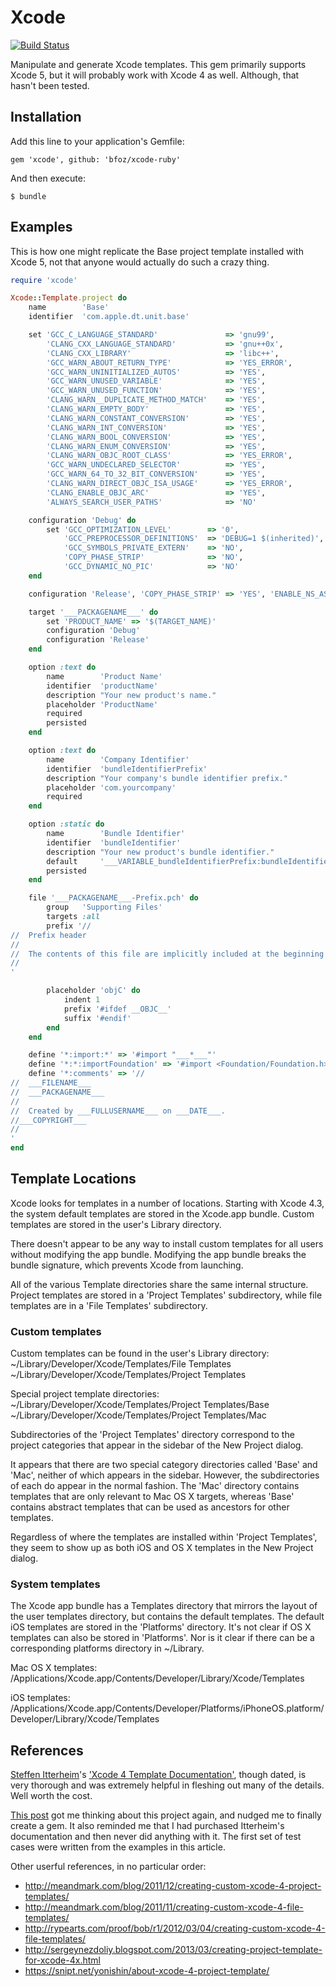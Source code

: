 # Xcode

[![Build Status](https://travis-ci.org/bfoz/xcode-ruby.png)](https://travis-ci.org/bfoz/xcode-ruby)

Manipulate and generate Xcode templates. This gem primarily supports Xcode 5, but it will probably work with Xcode 4 as well. Although, that hasn't been tested.

## Installation

Add this line to your application's Gemfile:

    gem 'xcode', github: 'bfoz/xcode-ruby'

And then execute:

    $ bundle

## Examples

This is how one might replicate the Base project template installed with Xcode 5, not that anyone would actually do such a crazy thing.

```ruby
require 'xcode'

Xcode::Template.project do
    name        'Base'
    identifier  'com.apple.dt.unit.base'

    set 'GCC_C_LANGUAGE_STANDARD'               => 'gnu99',
        'CLANG_CXX_LANGUAGE_STANDARD'           => 'gnu++0x',
        'CLANG_CXX_LIBRARY'                     => 'libc++',
        'GCC_WARN_ABOUT_RETURN_TYPE'            => 'YES_ERROR',
		'GCC_WARN_UNINITIALIZED_AUTOS'          => 'YES',
		'GCC_WARN_UNUSED_VARIABLE'              => 'YES',
		'GCC_WARN_UNUSED_FUNCTION'              => 'YES',
		'CLANG_WARN__DUPLICATE_METHOD_MATCH'    => 'YES',
		'CLANG_WARN_EMPTY_BODY'                 => 'YES',
		'CLANG_WARN_CONSTANT_CONVERSION'        => 'YES',
		'CLANG_WARN_INT_CONVERSION'             => 'YES',
		'CLANG_WARN_BOOL_CONVERSION'            => 'YES',
		'CLANG_WARN_ENUM_CONVERSION'            => 'YES',
		'CLANG_WARN_OBJC_ROOT_CLASS'            => 'YES_ERROR',
		'GCC_WARN_UNDECLARED_SELECTOR'          => 'YES',
		'GCC_WARN_64_TO_32_BIT_CONVERSION'      => 'YES',
		'CLANG_WARN_DIRECT_OBJC_ISA_USAGE'      => 'YES_ERROR',
		'CLANG_ENABLE_OBJC_ARC'                 => 'YES',
		'ALWAYS_SEARCH_USER_PATHS'              => 'NO'

    configuration 'Debug' do
        set 'GCC_OPTIMIZATION_LEVEL'        => '0',
            'GCC_PREPROCESSOR_DEFINITIONS'  => 'DEBUG=1 $(inherited)',
            'GCC_SYMBOLS_PRIVATE_EXTERN'    => 'NO',
            'COPY_PHASE_STRIP'              => 'NO',
            'GCC_DYNAMIC_NO_PIC'            => 'NO'
    end

    configuration 'Release', 'COPY_PHASE_STRIP' => 'YES', 'ENABLE_NS_ASSERTIONS' => 'NO'

    target '___PACKAGENAME___' do
        set 'PRODUCT_NAME' => '$(TARGET_NAME)'
        configuration 'Debug'
        configuration 'Release'
    end

    option :text do
        name        'Product Name'
        identifier  'productName'
        description "Your new product's name."
        placeholder 'ProductName'
        required
        persisted
    end

    option :text do
        name        'Company Identifier'
        identifier  'bundleIdentifierPrefix'
        description "Your company's bundle identifier prefix."
        placeholder 'com.yourcompany'
        required
    end

    option :static do
        name        'Bundle Identifier'
        identifier  'bundleIdentifier'
        description "Your new product's bundle identifier."
        default     '___VARIABLE_bundleIdentifierPrefix:bundleIdentifier___.___VARIABLE_productName:RFC1034Identifier___'
        persisted
    end

    file '___PACKAGENAME___-Prefix.pch' do
        group   'Supporting Files'
        targets :all
        prefix '//
//  Prefix header
//
//  The contents of this file are implicitly included at the beginning of every source file.
//
'

        placeholder 'objC' do
            indent 1
            prefix '#ifdef __OBJC__'
            suffix '#endif'
        end
    end

    define '*:import:*' => '#import "___*___"'
    define '*:*:importFoundation' => '#import <Foundation/Foundation.h>'
    define '*:comments' => '//
//  ___FILENAME___
//  ___PACKAGENAME___
//
//  Created by ___FULLUSERNAME___ on ___DATE___.
//___COPYRIGHT___
//
'
end
```

## Template Locations

Xcode looks for templates in a number of locations. Starting with Xcode 4.3, the
system default templates are stored in the Xcode.app bundle. Custom templates
are stored in the user's Library directory.

There doesn't appear to be any way to install custom templates for all users
without modifying the app bundle. Modifying the app bundle breaks the bundle
signature, which prevents Xcode from launching.

All of the various Template directories share the same internal structure. Project
templates are stored in a 'Project Templates' subdirectory, while file templates
are in a 'File Templates' subdirectory.

### Custom templates
Custom templates can be found in the user's Library directory:
    ~/Library/Developer/Xcode/Templates/File Templates
    ~/Library/Developer/Xcode/Templates/Project Templates

Special project template directories:
    ~/Library/Developer/Xcode/Templates/Project Templates/Base
    ~/Library/Developer/Xcode/Templates/Project Templates/Mac

Subdirectories of the 'Project Templates' directory correspond to the project
categories that appear in the sidebar of the New Project dialog.

It appears that there are two special category directories called 'Base' and
'Mac', neither of which appears in the sidebar. However, the subdirectories of
each do appear in the normal fashion. The 'Mac' directory contains templates
that are only relevant to Mac OS X targets, whereas 'Base' contains abstract
templates that can be used as ancestors for other templates.

Regardless of where the templates are installed within 'Project Templates',
they seem to show up as both iOS and OS X templates in the New Project dialog.

### System templates
The Xcode app bundle has a Templates directory that mirrors the layout of the
user templates directory, but contains the default templates. The default iOS
templates are stored in the 'Platforms' directory. It's not clear if OS X
templates can also be stored in 'Platforms'. Nor is it clear if there can be
a corresponding platforms directory in ~/Library.

Mac OS X templates:
    /Applications/Xcode.app/Contents/Developer/Library/Xcode/Templates

iOS templates:
    /Applications/Xcode.app/Contents/Developer/Platforms/iPhoneOS.platform/Developer/Library/Xcode/Templates

## References

[Steffen Itterheim](http://github.com/LearnCocos2D)'s ['Xcode 4 Template Documentation'](http://www.learn-cocos2d.com/store/xcode4-template-documentation/),
though dated, is very thorough and was extremely helpful in fleshing out many
of the details. Well worth the cost.

[This post](http://blog.boreal-kiss.net/2011/03/11/a-minimal-project-template-for-xcode-4/)
got me thinking about this project again, and nudged me to finally create a
gem. It also reminded me that I had purchased Itterheim's documentation and
then never did anything with it. The first set of test cases were written from
the examples in this article.

Other userful references, in no particular order:
- http://meandmark.com/blog/2011/12/creating-custom-xcode-4-project-templates/
- http://meandmark.com/blog/2011/11/creating-custom-xcode-4-file-templates/
- http://rypearts.com/proof/bob/r1/2012/03/04/creating-custom-xcode-4-file-templates/
- http://sergeynezdoliy.blogspot.com/2013/03/creating-project-template-for-xcode-4x.html
- https://snipt.net/yonishin/about-xcode-4-project-template/
